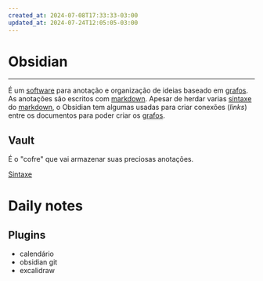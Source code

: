 ```yaml
---
created_at: 2024-07-08T17:33:33-03:00
updated_at: 2024-07-24T12:05:05-03:00
---
```

# Obsidian
---
É um [software](../07/2024-07-02-Software.md) para anotação e organização de ideias baseado em [grafos](_insight/2024/07/2024-07-12-Grafos.md). As anotações são escritos com [markdown](_draft/2024/07/2024-07-08-Markdown.md). Apesar de herdar varias [sintaxe](_insight/2024/07/2024-07-12-Sintaxe.md) do [markdown](_draft/2024/07/2024-07-08-Markdown.md), o Obsidian tem algumas usadas para criar conexões (_links_) entre os documentos para poder criar os [grafos](_insight/2024/07/2024-07-12-Grafos.md).

## Vault
É o "cofre" que vai armazenar suas preciosas anotações.

[Sintaxe](_insight/2024/07/2024-07-12-Obsidian_Sintaxe.md)

# Daily notes

## Plugins 

- calendário
- obsidian git
- excalidraw